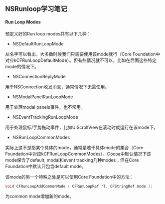 ## NSRunloop学习笔记

#### Run Loop Modes

预定义好的Run loop modes共有以下几种：

* NSDefaultRunLoopMode

从名字可以看出，大多数时候我们只需要使用该mode就行（Core Foundation中对应kCFRunLoopDefaultMode）。但有些情况就不可以，比如在后面这些特定mode的情况下。

* NSConnectionReplyMode

用于NSConnection收发消息，通常情况下无需使用。

* NSModalPanelRunLoopMode

用于处理modal panels事件，也不常用。

* NSEventTrackingRunLoopMode

用于处理鼠标/手势拖动事件，比如UIScrollView在滚动时就运行在该mode下。

* NSRunLoopCommonModes

实际上这不是指某个具体的mode，通常是若干具体mode的集合（Core Foundation中对应kCFRunLoopCommonModes）。Cocoa中默认情况下该mode保含了default, modal和event tracking几种modes；但在Core Foundation中默认只包含default mode。

该mode的另一个特殊之处是可以使用Core Foundation中的方法：

```objective-c
void CFRunLoopAddCommonMode ( CFRunLoopRef rl, CFStringRef mode );
```
为common mode增加新的mode。





